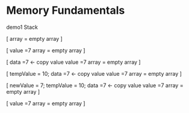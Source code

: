 # Memory Fundamentals

demo1
Stack

[
    array = empty array 
]

[
    value =7 
    array = empty array
]

[
data =7 <- copy value 
value =7
array = empty array
]


[
tempValue = 10;
data =7 <- copy value
value =7
array = empty array
]


[
newValue = 7;
tempValue = 10;
data =7 <- copy value
value =7
array = empty array
]

[
value =7
array = empty array
]

